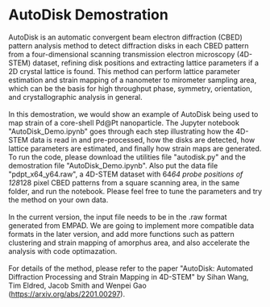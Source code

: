 # AutoDisk Demostration

AutoDisk is an automatic convergent beam electron diffraction (CBED) pattern analysis method to detect diffraction disks in each CBED pattern from a four-dimensional scanning transmission electron microscopy (4D-STEM) dataset, refining disk positions and extracting lattice parameters if a 2D crystal lattice is found. This method can perform lattice parameter estimation and strain mapping of a nanometer to mirometer sampling area, which can be the basis for high throughput phase, symmetry, orientation, and crystallographic analysis in general.<br><br>
In this demostration, we would show an example of AutoDisk being used to map strain of a core-shell Pd@Pt nanoparticle. The Jupyter notebook "AutoDisk_Demo.ipynb" goes through each step illustrating how the 4D-STEM data is read in and pre-processed, how the disks are detected, how lattice parameters are estimated, and finally how strain maps are generated. To run the code, please download the utilities file "autodisk.py" and the demostration file "AutoDisk_Demo.ipynb". Also put the data file "pdpt_x64_y64.raw", a 4D-STEM dataset with 64*64 probe positions of 128*128 pixel CBED patterns from a square scanning area, in the same folder, and run the notebook. Please feel free to tune the parameters and try the method on your own data. <br><br>
In the current version, the input file needs to be in the .raw format generated from EMPAD. We are going to implement more compatible data formats in the later version, and add more functions such as pattern clustering and strain mapping of amorphus area, and also accelerate the analysis with code optimazation.<br><br>
For details of the method, please refer to the paper "AutoDisk: Automated Diffraction Processing and Strain Mapping in 4D-STEM" by Sihan Wang, Tim Eldred, Jacob Smith and Wenpei Gao (https://arxiv.org/abs/2201.00297).
